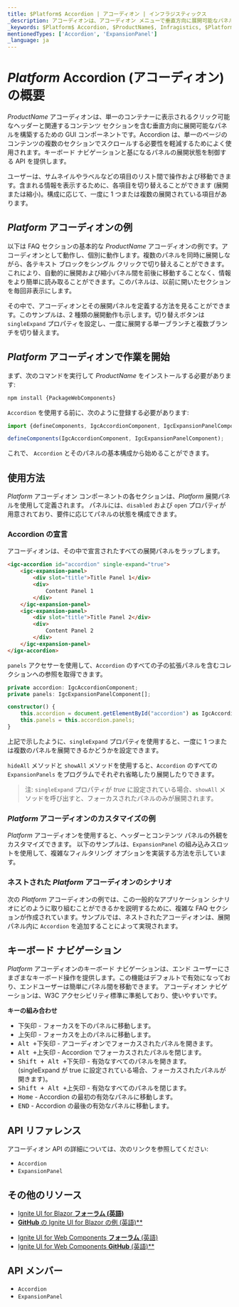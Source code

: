 ```yaml
---
title: $Platform$ Accordion | アコーディオン | インフラジスティックス
_description: アコーディオンは、アコーディオン メニューで垂直方向に展開可能なパネルを構築するために使用されます。
_keywords: $Platform$ Accordion, $ProductName$, Infragistics, $Platform$ アコーディオン, インフラジスティックス
mentionedTypes: ['Accordion', 'ExpansionPanel']
_language: ja
---
```


# $Platform$ Accordion (アコーディオン) の概要
$ProductName$ アコーディオンは、単一のコンテナーに表示されるクリック可能なヘッダーと関連するコンテンツ セクションを含む垂直方向に展開可能なパネルを構築するための GUI コンポーネントです。Accordion は、単一のページのコンテンツの複数のセクションでスクロールする必要性を軽減するためによく使用されます。キーボード ナビゲーションと基になるパネルの展開状態を制御する API を提供します。 

ユーザーは、サムネイルやラベルなどの項目のリスト間で操作および移動できます。含まれる情報を表示するために、各項目を切り替えることができます (展開または縮小)。構成に応じて、一度に 1 つまたは複数の展開されている項目があります。 

## $Platform$ アコーディオンの例
以下は FAQ セクションの基本的な $ProductName$ アコーディオンの例です。アコーディオンとして動作し、個別に動作します。複数のパネルを同時に展開しながら、各テキスト ブロックをシングル クリックで切り替えることができます。これにより、自動的に展開および縮小パネル間を前後に移動することなく、情報をより簡単に読み取ることができます。このパネルは、以前に開いたセクションを毎回非表示にします。 

その中で、アコーディオンとその展開パネルを定義する方法を見ることができます。このサンプルは、2 種類の展開動作も示します。切り替えボタンは `singleExpand` プロパティを設定し、一度に展開する単一ブランチと複数ブランチを切り替えます。

<code-view style="height: 460px"
           data-demos-base-url="{environment:dvDemosBaseUrl}"
           iframe-src="{environment:demosBaseUrl}/layouts/accordion-overview"
           alt="$Platform$ アコーディオンの例"
           github-src="layouts/accordion/overview">
</code-view>

<div class="divider--half"></div>

## $Platform$ アコーディオンで作業を開始

<!-- WebComponents -->
まず、次のコマンドを実行して $ProductName$ をインストールする必要があります:

```cmd
npm install {PackageWebComponents}
```

`Accordion` を使用する前に、次のように登録する必要があります:

```ts
import {defineComponents, IgcAccordionComponent, IgcExpansionPanelComponent} from 'igniteui-webcomponents';

defineComponents(IgcAccordionComponent, IgcExpansionPanelComponent);
```

<!-- end: WebComponents -->
これで、 `Accordion` とそのパネルの基本構成から始めることができます。

## 使用方法

$Platform$ アコーディオン コンポーネントの各セクションは、$Platform$ 展開パネルを使用して定義されます。
パネルには、`disabled` および `open` プロパティが用意されており、要件に応じてパネルの状態を構成できます。

### Accordion の宣言

アコーディオンは、その中で宣言されたすべての展開パネルをラップします。

```html
<igc-accordion id="accordion" single-expand="true">
    <igc-expansion-panel>
        <div slot="title">Title Panel 1</div>
        <div>
            Content Panel 1
        </div>        
    </igc-expansion-panel>
    <igc-expansion-panel>
        <div slot="title">Title Panel 2</div>
        <div>
            Content Panel 2
        </div>        
    </igc-expansion-panel>        
</igx-accordion>
```

`panels` アクセサーを使用して、`Accordion` のすべての子の拡張パネルを含むコレクションへの参照を取得できます。

```typescript
private accordion: IgcAccordionComponent;
private panels: IgcExpansionPanelComponent[];

constructor() {
	this.accordion = document.getElementById("accordion") as IgcAccordionComponent;
	this.panels = this.accordion.panels;
}
```

上記で示したように、`singleExpand` プロパティを使用すると、一度に 1 つまたは複数のパネルを展開できるかどうかを設定できます。

`hideAll` メソッドと `showAll` メソッドを使用すると、`Accordion` のすべての `ExpansionPanels` をプログラムでそれぞれ省略したり展開したりできます。

> 注: `singleExpand` プロパティが *true* に設定されている場合、`showAll` メソッドを呼び出すと、フォーカスされたパネルのみが展開されます。

### $Platform$ アコーディオンのカスタマイズの例
$Platform$ アコーディオンを使用すると、ヘッダーとコンテンツ パネルの外観をカスタマイズできます。 
以下のサンプルは、`ExpansionPanel` の組み込みスロットを使用して、複雑なフィルタリング オプションを実装する方法を示しています。

<code-view style="height: 550px"
           data-demos-base-url="{environment:dvDemosBaseUrl}"
           iframe-src="{environment:demosBaseUrl}/layouts/accordion-customization"
           alt="$Platform$ アコーディオンのカスタマイズの例"
           github-src="layouts/accordion/customization">
</code-view>

<div class="divider--half"></div>

### ネストされた $Platform$ アコーディオンのシナリオ
次の $Platform$ アコーディオンの例では、この一般的なアプリケーション シナリオにどのように取り組むことができるかを説明するために、複雑な FAQ セクションが作成されています。サンプルでは、ネストされたアコーディオンは、展開パネル内に `Accordion` を追加することによって実現されます。

<code-view style="height: 550px"
           data-demos-base-url="{environment:dvDemosBaseUrl}"
           iframe-src="{environment:demosBaseUrl}/layouts/accordion-nested-scenario"
           alt="ネストされた $Platform$ アコーディオンの例"
           github-src="layouts/accordion/nested-scenario">
</code-view>

<div class="divider--half"></div>

## キーボード ナビゲーション

$Platform$ アコーディオンのキーボード ナビゲーションは、エンド ユーザーにさまざまなキーボード操作を提供します。この機能はデフォルトで有効になっており、エンドユーザーは簡単にパネル間を移動できます。
アコーディオン ナビゲーションは、W3C アクセシビリティ標準に準拠しており、使いやすいです。

**キーの組み合わせ**
 - <kbd>下矢印</kbd> - フォーカスを下のパネルに移動します。
 - <kbd>上矢印</kbd> - フォーカスを上のパネルに移動します。
 - <kbd>Alt +下矢印</kbd> - アコーディオンでフォーカスされたパネルを開きます。
 - <kbd>Alt +上矢印</kbd> - Accordion でフォーカスされたパネルを閉じます。
 - <kbd>Shift + Alt +下矢印</kbd> - 有効なすべてのパネルを開きます。 (singleExpand が true に設定されている場合、フォーカスされたパネルが開きます)。
 - <kbd>Shift + Alt +上矢印</kbd> - 有効なすべてのパネルを閉じます。
 - <kbd>Home</kbd> - Accordion の最初の有効なパネルに移動します。
 - <kbd>END</kbd> - Accordion の最後の有効なパネルに移動します。

<!-- WebComponents -->

## API リファレンス

アコーディオン API の詳細については、次のリンクを参照してください:
* `Accordion`
* `ExpansionPanel`

<!-- end: WebComponents -->

<div class="divider"></div>

## その他のリソース

<!-- Blazor -->

* [Ignite UI for Blazor **フォーラム (英語)**](https://www.infragistics.com/community/forums/f/ignite-ui-for-blazor)
* [**GitHub** の Ignite UI for Blazor の例 (英語)**](https://github.com/IgniteUI/igniteui-blazor-examples)

<!-- end: Blazor -->

<!-- WebComponents -->

* [Ignite UI for Web Components **フォーラム** (英語) ](https://www.infragistics.com/community/forums/f/ignite-ui-for-web-components)
* [Ignite UI for Web Components **GitHub** (英語)**](https://github.com/IgniteUI/igniteui-webcomponents)

<!-- end: WebComponents -->

 ## API メンバー
 - `Accordion`
 - `ExpansionPanel`